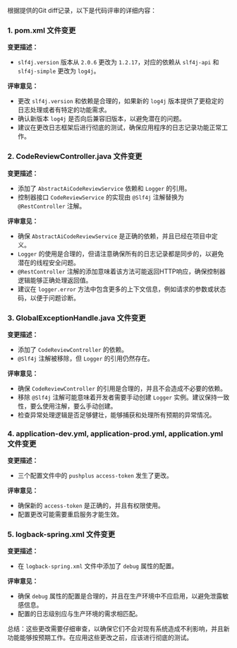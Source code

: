 根据提供的Git diff记录，以下是代码评审的详细内容：

### 1. pom.xml 文件变更

**变更描述：**
- `slf4j.version` 版本从 `2.0.6` 更改为 `1.2.17`，对应的依赖从 `slf4j-api` 和 `slf4j-simple` 更改为 `log4j`。

**评审意见：**
- 更改 `slf4j.version` 和依赖是合理的，如果新的 `log4j` 版本提供了更稳定的日志处理或者有特定的功能需求。
- 确认新版本 `log4j` 是否向后兼容旧版本，以避免潜在的问题。
- 建议在更改日志框架后进行彻底的测试，确保应用程序的日志记录功能正常工作。

### 2. CodeReviewController.java 文件变更

**变更描述：**
- 添加了 `AbstractAiCodeReviewService` 依赖和 `Logger` 的引用。
- 控制器接口 `CodeReviewService` 的实现由 `@Slf4j` 注解替换为 `@RestController` 注解。

**评审意见：**
- 确保 `AbstractAiCodeReviewService` 是正确的依赖，并且已经在项目中定义。
- `Logger` 的使用是合理的，但请注意确保所有的日志记录都是同步的，以避免潜在的线程安全问题。
- `@RestController` 注解的添加意味着该方法可能返回HTTP响应，确保控制器逻辑能够正确处理返回值。
- 建议在 `logger.error` 方法中包含更多的上下文信息，例如请求的参数或状态码，以便于问题诊断。

### 3. GlobalExceptionHandle.java 文件变更

**变更描述：**
- 添加了 `CodeReviewController` 的依赖。
- `@Slf4j` 注解被移除，但 `Logger` 的引用仍然存在。

**评审意见：**
- 确保 `CodeReviewController` 的引用是合理的，并且不会造成不必要的依赖。
- 移除 `@Slf4j` 注解可能意味着开发者需要手动创建 `Logger` 实例。建议保持一致性，要么使用注解，要么手动创建。
- 检查异常处理逻辑是否足够健壮，能够捕获和处理所有预期的异常情况。

### 4. application-dev.yml, application-prod.yml, application.yml 文件变更

**变更描述：**
- 三个配置文件中的 `pushplus` `access-token` 发生了更改。

**评审意见：**
- 确保新的 `access-token` 是正确的，并且有权限使用。
- 配置更改可能需要重启服务才能生效。

### 5. logback-spring.xml 文件变更

**变更描述：**
- 在 `logback-spring.xml` 文件中添加了 `debug` 属性的配置。

**评审意见：**
- 确保 `debug` 属性的配置是合理的，并且在生产环境中不应启用，以避免泄露敏感信息。
- 配置的日志级别应与生产环境的需求相匹配。

总结：这些更改需要仔细审查，以确保它们不会对现有系统造成不利影响，并且新功能能够按预期工作。在应用这些更改之前，应该进行彻底的测试。